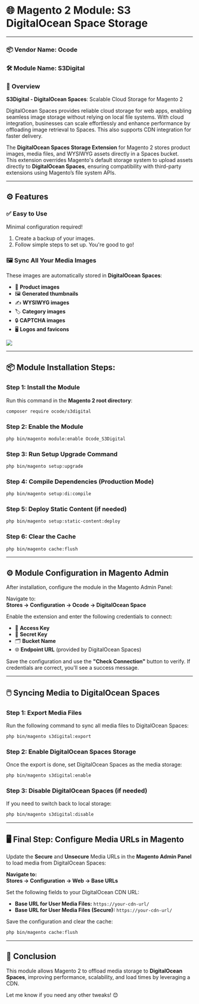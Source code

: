 

# 🌐 **Magento 2 Module: S3 DigitalOcean Space Storage**  
-----------------------------------------------

### 📦 **Vendor Name:** Ocode  
### 🛠️ **Module Name:** S3Digital

### 🔎 **Overview**

**S3Digital - DigitalOcean Spaces**: Scalable Cloud Storage for Magento 2

DigitalOcean Spaces provides reliable cloud storage for web apps, enabling seamless image storage without relying on local file systems. With cloud integration, businesses can scale effortlessly and enhance performance by offloading image retrieval to Spaces. This also supports CDN integration for faster delivery.

The **DigitalOcean Spaces Storage Extension** for Magento 2 stores product images, media files, and WYSIWYG assets directly in a Spaces bucket.  
This extension overrides Magento's default storage system to upload assets directly to **DigitalOcean Spaces**, ensuring compatibility with third-party extensions using Magento’s file system APIs.

---

## ⚙️ **Features**

### ✅ **Easy to Use**  
Minimal configuration required!  
1. Create a backup of your images.  
2. Follow simple steps to set up. You're good to go!  

### 🖼️ **Sync All Your Media Images**  
These images are automatically stored in **DigitalOcean Spaces**:  

- 📸 **Product images**  
- 🖼️ **Generated thumbnails**  
- ✍️ **WYSIWYG images**  
- 🏷️ **Category images**  
- 🔒 **CAPTCHA images**  
- 🖥️ **Logos and favicons**  

![](https://magentomedia.nyc3.cdn.digitaloceanspaces.com/Screenshot%20from%202025-02-13%2013-12-33.png)

---

## 📦 **Module Installation Steps:**

### **Step 1**: Install the Module  
Run this command in the **Magento 2 root directory**:

```bash
composer require ocode/s3digital
```

### **Step 2**: Enable the Module  
```bash
php bin/magento module:enable Ocode_S3Digital
```

### **Step 3**: Run Setup Upgrade Command  
```bash
php bin/magento setup:upgrade
```

### **Step 4**: Compile Dependencies (Production Mode)  
```bash
php bin/magento setup:di:compile
```

### **Step 5**: Deploy Static Content (if needed)  
```bash
php bin/magento setup:static-content:deploy
```

### **Step 6**: Clear the Cache  
```bash
php bin/magento cache:flush
```

---

## ⚙️ **Module Configuration in Magento Admin**

After installation, configure the module in the Magento Admin Panel:  

Navigate to:  
**Stores → Configuration → Ocode → DigitalOcean Space**

Enable the extension and enter the following credentials to connect:  
- 🛂 **Access Key**  
- 🔑 **Secret Key**  
- 🗂️ **Bucket Name**  
- 🌐 **Endpoint URL** (provided by DigitalOcean Spaces)  

Save the configuration and use the **"Check Connection"** button to verify. If credentials are correct, you'll see a success message.

---

## 🖱️ **Syncing Media to DigitalOcean Spaces**

### **Step 1**: Export Media Files  
Run the following command to sync all media files to DigitalOcean Spaces:  
```bash
php bin/magento s3digital:export
```

### **Step 2**: Enable DigitalOcean Spaces Storage  
Once the export is done, set DigitalOcean Spaces as the media storage:  
```bash
php bin/magento s3digital:enable
```

### **Step 3**: Disable DigitalOcean Spaces (if needed)  
If you need to switch back to local storage:  
```bash
php bin/magento s3digital:disable
```

---

## 🖥️ **Final Step: Configure Media URLs in Magento**

Update the **Secure** and **Unsecure** Media URLs in the **Magento Admin Panel** to load media from DigitalOcean Spaces:

**Navigate to:**  
**Stores → Configuration → Web → Base URLs**  

Set the following fields to your DigitalOcean CDN URL:  
- **Base URL for User Media Files:** `https://your-cdn-url/`  
- **Base URL for User Media Files (Secure):** `https://your-cdn-url/`  

Save the configuration and clear the cache:  
```bash
php bin/magento cache:flush
```

---

## 🎯 **Conclusion**

This module allows Magento 2 to offload media storage to **DigitalOcean Spaces**, improving performance, scalability, and load times by leveraging a CDN. 

Let me know if you need any other tweaks! 😊